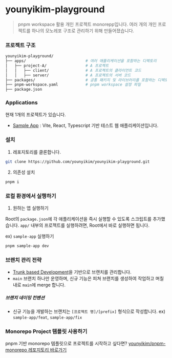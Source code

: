 # younyikim-playground

> pnpm workspace 활용 개인 프로젝트 monorepp입니다.
> 여러 개의 개인 프로젝트를 하나의 모노레포 구조로 관리하기 위해 만들어졌습니다.

### 프로젝트 구조

```bash
younyikim-playground/
├── apps/                          # 여러 애플리케이션을 포함하는 디렉토리
│   ├── project-A/                 # A 프로젝트
│   │   ├── client/                # A 프로젝트의 클라이언트 코드
│   │   ├── server/                # A 프로젝트의 서버 코드
├── packages/                      # 공통 패키지 및 라이브러리를 포함하는 디렉토리
├── pnpm-workspace.yaml            # pnpm workspace 설정 파일
├── package.json
```

### Applications

현재 1개의 프로젝트가 있습니다.

<!-- 추후 추가 -->
<!-- - All about my dog : 우리집 강아지 솜이를 소개하는 포트폴리오 웹 사이트입니다. -->

- [Sample App](https://github.com/younyikim/younyikim-playground/tree/main/apps/sample-app) : Vite, React, Typescript 기반 테스트 웹 애플리케이션입니다.

### 설치

1. 레포지토리를 클론합니다.

```bash
git clone https://github.com/younyikim/younyikim-playground.git
```

2. 의존성 설치

```bash
pnpm i
```

### 로컬 환경에서 실행하기

1. 원하는 앱 실행하기

Root의 `package.json`에 각 애플리케이션을 즉시 실행할 수 있도록 스크립트를 추가했습니다. `app/` 내부의 프로젝트를 실행하려면, Root에서 바로 실행하면 됩니다.

ex) `sample-app` 실행하기

```bash
pnpm sample-app dev
```

### 브랜치 관리 전략

- [Trunk based Development](https://trunkbaseddevelopment.com/)을 기반으로 브랜치를 관리합니다.
- `main` 브랜치 하나만 운영하며, 신규 기능은 피쳐 브랜치를 생성하여 작업하고 며칠 내로 `main`에 merge 합니다.

##### 브랜치 네이밍 컨벤션

- 신규 기능을 개발하는 브랜치는 `[프로젝트 명]/[prefix]` 형식으로 작성합니다.
  ex) `sample-app/feat`, `sample-app/fix`

### Monorepo Project 템플릿 사용하기

pnpm 기반 monorepo 템플릿으로 프로젝트를 시작하고 싶다면? [younyikim/pnpm-monorepo 레포지토리 바로가기](https://github.com/younyikim/pnpm-monorepo)

